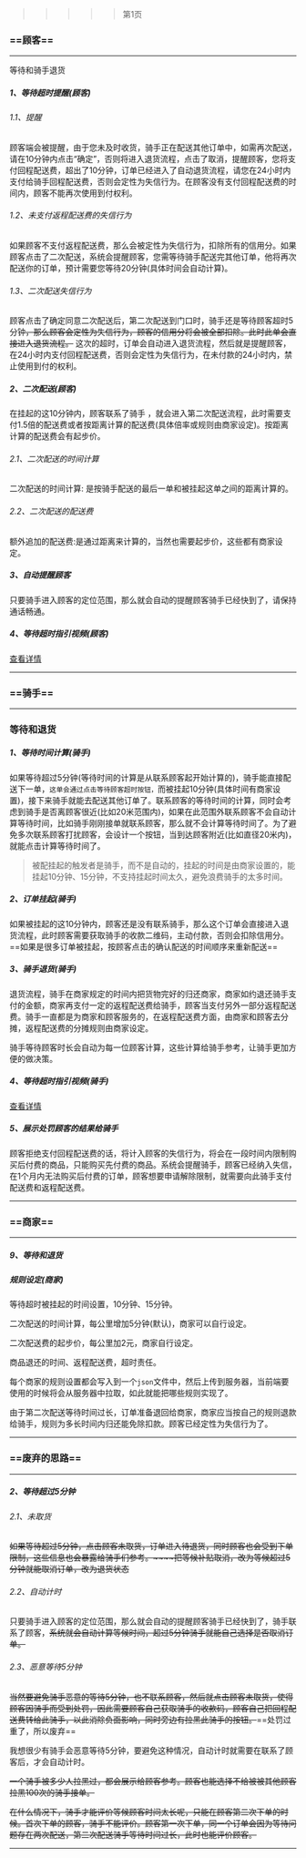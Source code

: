 > > > > >    第1页

### ==顾客==

----

等待和骑手退货

##### 1、等待超时提醒(顾客)

###### 1.1、提醒

顾客端会被提醒，由于您未及时收货，骑手正在配送其他订单中，如需再次配送，请在10分钟内点击“确定”，否则将进入退货流程，点击了取消，提醒顾客，您将支付回程配送费，超出了10分钟，订单已经进入了自动退货流程，请您在24小时内支付给骑手回程配送费，否则会定性为失信行为。在顾客没有支付回程配送费的时间内，顾客不能再次使用到付权利。

###### 1.2、未支付返程配送费的失信行为

如果顾客不支付返程配送费，那么会被定性为失信行为，扣除所有的信用分。如果顾客点击了二次配送，系统会提醒顾客，您需等待骑手配送完其他订单，他将再次配送你的订单，预计需要您等待20分钟(具体时间会自动计算)。

###### 1.3、二次配送失信行为

顾客点击了确定同意二次配送后，第二次配送到门口时，骑手还是等待顾客超时5分钟~~，那么顾客会定性为失信行为，顾客的信用分将会被全部扣除。此时此单会直接进入退货流程。~~ 这次的超时，订单会自动进入退货流程，然后就是提醒顾客，在24小时内支付回程配送费，否则会定性为失信行为，在未付款的24小时内，禁止使用到付的权利。

##### 2、二次配送(顾客)

在挂起的这10分钟内，顾客联系了骑手 ，就会进入第二次配送流程，此时需要支付1.5倍的配送费或者按距离计算的配送费(具体倍率或规则由商家设定)。按距离计算的配送费会有起步价。

###### 2.1、二次配送的时间计算

二次配送的时间计算: 是按骑手配送的最后一单和被挂起这单之间的距离计算的。

###### 2.2、二次配送的配送费

额外追加的配送费:是通过距离来计算的，当然也需要起步价，这些都有商家设定。

##### 3、自动提醒顾客

只要骑手进入顾客的定位范围，那么就会自动的提醒顾客骑手已经快到了，请保持通话畅通。

##### 4、等待超时指引视频(顾客)

[查看详情](..\两者相互关联\骑手和顾客关联\路线指引视频.md)



----





### ==骑手==

----



### 等待和退货

##### 1、等待时间计算(骑手)

如果等待超过5分钟(等待时间的计算是从联系顾客起开始计算的)，骑手能直接配送下一单，`这单会通过点击等待顾客超时按钮，`而被挂起10分钟(具体时间有商家设置)，接下来骑手就能去配送其他订单了。联系顾客的等待时间的计算，同时会考虑到骑手是否离顾客很近(比如20米范围内)，如果在此范围外联系顾客不会自动计算等待时间，比如骑手刚刚接单就联系顾客，那么就不会计算等待时间了。为了避免多次联系顾客打扰顾客，会设计一个按钮，当到达顾客附近(比如直径20米内)，就能点击计算等待时间了。

> 被配挂起的触发者是骑手，而不是自动的，挂起的时间是由商家设置的，能挂起10分钟、15分钟，不支持挂起时间太久，避免浪费骑手的太多时间。

##### 2、订单挂起(骑手)

如果被挂起的这10分钟内，顾客还是没有联系骑手，那么这个订单会直接进入退货流程，此时顾客需要获取骑手的收款二维码，主动付款，否则会扣除信用分。==如果是很多订单被挂起，按顾客点击的确认配送的时间顺序来重新配送==

##### 3、骑手退货(骑手)

退货流程，骑手在商家规定的时间内把货物完好的归还商家，商家如约退还骑手支付的金额，商家再支付一定的返程配送费给骑手，顾客当支付另外一部分返程配送费。骑手一直都是为商家和顾客服务的，在返程配送费方面，由商家和顾客去分摊，返程配送费的分摊规则由商家设定。

骑手等待顾客时长会自动为每一位顾客计算，这些计算给骑手参考，让骑手更加方便的做决策。

##### 4、等待超时指引视频(骑手)

[查看详情](..\两者相互关联\骑手和顾客关联\路线指引视频.md)



##### 5、展示处罚顾客的结果给骑手

顾客拒绝支付回程配送费的话，将计入顾客的失信行为，将会在一段时间内限制购买后付费的商品，只能购买先付费的商品。系统会提醒骑手，顾客已经纳入失信，在1个月内无法购买后付费的订单，顾客想要申请解除限制，就需要向此骑手支付配送费和返程配送费。



----







### ==商家==

----



##### 9、等待和退货

##### 规则设定(商家)

等待超时被挂起的时间设置，10分钟、15分钟。

二次配送的时间计算，每公里增加5分钟(默认)，商家可以自行设定。

二次配送费的起步价，每公里加2元，商家自行设定。

商品退还的时间、返程配送费，超时责任。

每个商家的规则设置都会写入到一个`json`文件中，然后上传到服务器，当前端要使用的时候将会从服务器中拉取，如此就能把哪些规则实现了。

由于第二次配送等待时间过长，订单准备退回给商家，商家应当按自己的规则退款给骑手，规则为多长时间内归还能免除扣款。顾客已经定性为失信行为了。



----













### ==废弃的思路==

----



##### 2、等待超过5分钟

###### 2.1、未取货

~~如果等待超过5分钟，点击顾客未取货，订单进入待退货，同时顾客也会受到下单限制，这些信息也会暴露给骑手们参考。~~~~把等候补贴取消，改为等候超过5分钟就能取消订单，改为退货状态~~

###### 2.2、自动计时

只要骑手进入顾客的定位范围，那么就会自动的提醒顾客骑手已经快到了，骑手联系了顾客，~~系统就会自动计算等候时间，超过5分钟骑手就能自己选择是否取消订单。~~

###### 2.3、恶意等待5分钟

~~当然要避免骑手恶意的等待5分钟，也不联系顾客，然后就点击顾客未取货，使得顾客因骑手而受到处罚，因此需要顾客自己获取骑手的收款码，顾客自己把回程配送费转给此骑手，以此消除负面影响，同时旁边有拉黑此骑手的按钮。~~==处罚过重了，所以废弃==

我想很少有骑手会恶意等待5分钟，要避免这种情况，自动计时就需要在联系了顾客后，才会自动计时。

~~一个骑手被多少人拉黑过，都会展示给顾客参考。顾客也能选择不给被被其他顾客拉黑100次的骑手接单。~~

~~在什么情况下，骑手才能评价等候顾客时间太长呢，只能在顾客第二次下单的时候。首次下单的顾客，骑手不能评价。顾客第一次下单，同一个订单会因为等待问题存在两次配送，第二次配送骑手等待时间过长，此时也能评价顾客。~~

----

